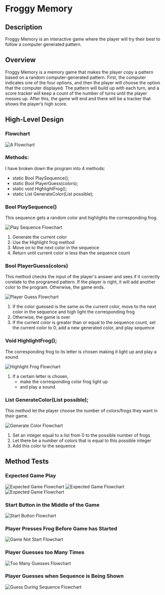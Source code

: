 # Froggy Memory

## Description
Froggy Memory is an interactive game where the player will try their best to follow a computer generated pattern.

## Overview
Froggy Memory is a memory game that makes the player copy a pattern based on a random computer-generated pattern. First, the computer indicates one of the four options, and then the player will choose the option that the computer displayed. The pattern will build up with each turn, and a score tracker will keep a count of the number of turns until the player messes up. After this, the game will end and there will be a tracker that shows the player’s high score. 

## High-Level Design
### Flowchart
![A Flowchart](flowcharts/FroggyMemoryFlowchart.png)

### Methods:
I have broken down the program into 4 methods:
- static Bool PlaySequence();
- static Bool PlayerGuess(colors);
- static void HighlightFrog(); 
- static List GenerateColor(List<string> possible);
  
### Bool PlaySequence()
This sequence gets a random color and highlights the corresponding frog. 

![Play Sequence Flowchart](flowcharts/PlaySequenceFlowchart.png)

1. Generate the current color
2. Use the Highlight frog method 
3. Move on to the next color in the sequence
4. Return until current color is less than the sequence count

### Bool PlayerGuess(colors)
This method checks the input of the player's answer and sees if it correctly corelate to the programed pattern. If the player is right, it will add another color to the program. Otherwise, the game ends. 

![Player Guess Flowchart](flowcharts/PlayerGuessFlowchart.png)

1. If the color guessed is the same as the current color, move to the next color in the sequence and high light the corresponding frog
2. Otherwise, the game is over
3. If the current color is greater than or equal to the sequence count, set the current color to 0, add a new generated color, and play sequence

### Void HighlightFrog(); 
The corresponding frog to its letter is chosen making it light up and play a sound. 

![Highlight Frog Flowchart](flowcharts/HighlightFrogFlowchart.png)

1. If a certain letter is chosen, 
   - make the corresponding color frog light up 
   - and play a sound.


### List GenerateColor(List<frogs> possible);
This method let the player choose the number of colors/frogs they want in their game. 

![Generate Color Flowchart](flowcharts/GenerateColorFlowchart.png)

1. Set an integer equal to a list from 0 to the possible number of frogs
2. Let there be a number of colors that is equal to this possible integer
3. Add this color to the sequence 

## Method Tests
### Expected Game Play
![Expected Game Flowchart](flowcharts/ExpectedGame(1).png)
![Expected Game Flowchart](flowcharts/ExpectedGame(2).png)
![Expected Game Flowchart](flowcharts/ExpectedGame(3).png)

### Start Button in the Middle of the Game
![Start Button Flowchart](flowcharts/StartButton.png)

### Player Presses Frog Before Game has Started
![Game Not Start Flowchart](flowcharts/GameNotStart.png)

### Player Guesses too Many Times
![Too Many Guesses Flowchart](flowcharts/TooManyGuesses.png)

### Player Guesses when Sequence is Being Shown
![Guess During Sequence Flowchart](flowcharts/GuessDuringSequence.png)


